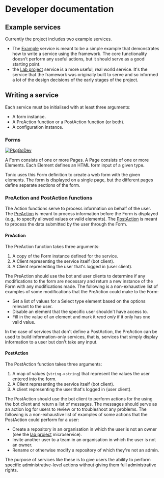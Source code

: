 # Developer documentation

## Example services

Currently the project includes two example services.
- The [Example](./example.md) service is meant to be a simple example that demonstrates how to write a service using the framework.  The core functionality doesn't perform any useful actions, but it should serve as a good starting point.
- the [Lab project](./labproject.md) service is a more useful, real world service.  It's the service that the framework was originally built to serve and so informed a lot of the design decisions of the early stages of the project.


## Writing a service

Each service must be initialised with at least three arguments:
- A form instance.
- A PreAction function or a PostAction function (or both).
- A configuration instance.

### Forms

[![PkgGoDev](https://pkg.go.dev/badge/github.com/g-node/tonic)](https://pkg.go.dev/github.com/G-Node/tonic/tonic/form#Form)

A Form consists of one or more Pages.
A Page consists of one or more Elements.
Each Element defines an HTML form input of a given type.

Tonic uses this Form definition to create a web form with the given elements.  The form is displayed on a single page, but the different pages define separate sections of the form.

### PreAction and PostAction functions

The Action functions serve to process information on behalf of the user.
The [PreAction](#preaction) is meant to process information before the Form is displayed (e.g., to specify allowed values or valid elements).
The [PostAction](#postaction) is meant to process the data submitted by the user through the Form.

#### PreAction

The PreAction function takes three arguments:
1. A copy of the Form instance defined for the service.
2. A Client representing the service itself (bot client).
3. A Client representing the user that's logged in (user client).

The PreAction should use the bot and user clients to determine if any modifications to the form are necessary and return a new instance of the Form with any modifications made.  The following is a non-exhaustive list of examples of some modifications that the PreAction could make to the Form:
- Set a list of values for a Select type element based on the options relevant to the user.
- Disable an element that the specific user shouldn't have access to.
- Fill in the value of an element and mark it _read only_ if it only has one valid value.

In the case of services that don't define a PostAction, the PreAction can be used to build information-only services, that is, services that simply display information to a user but don't take any input.

#### PostAction

The PostAction function takes three arguments:
1. A map of values (`string->string`) that represent the values the user entered into the form.
2. A Client representing the service itself (bot client).
3. A client representing the user that's logged in (user client).

The PostAction should use the bot client to perform actions for the using the bot client and return a list of messages.  The messages should serve as an action log for users to review or to troubleshoot any problems.  The following is a non-exhaustive list of examples of some actions that the PostAction could perform for a user:
- Create a repository in an organisation in which the user is not an owner (see the [lab project](./labproject.md) microservice).
- Invite another user to a team in an organisation in which the user is not an owner.
- Rename or otherwise modify a repository of which they're not an admin.

The purpose of services like these is to give users the ability to perform specific administrative-level actions without giving them full administrative rights.
